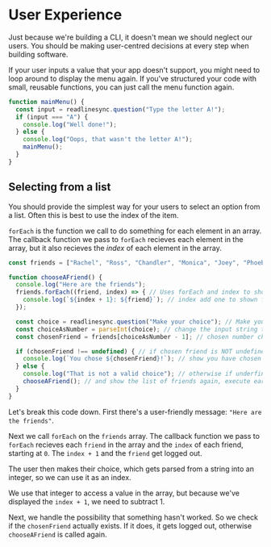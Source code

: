 # User Experience

Just because we're building a CLI, it doesn't mean we should neglect our users. You should be making user-centred decisions at every step when building software.

If your user inputs a value that your app doesn't support, you might need to loop around to display the menu again. If you've structured your code with small, reusable functions, you can just call the menu function again.

```javascript
function mainMenu() {
  const input = readlinesync.question("Type the letter A!");
  if (input === "A") {
    console.log("Well done!");
  } else {
    console.log("Oops, that wasn't the letter A!");
    mainMenu();
  }
}
```

## Selecting from a list

You should provide the simplest way for your users to select an option from a list. Often this is best to use the index of the item.

`forEach` is the function we call to do something for each element in an array. The callback function we pass to `forEach` recieves each element in the array, but it also recieves the _index_ of each element in the array.

```javascript
const friends = ["Rachel", "Ross", "Chandler", "Monica", "Joey", "Phoebe"];

function chooseAFriend() {
  console.log("Here are the friends");
  friends.forEach((friend, index) => { // Uses forEach and index to show each friend
    console.log(`${index + 1}: ${friend}`); // index add one to shown friend name
  });

  const choice = readlinesync.question("Make your choice"); // Make your choice and take in
  const choiceAsNumber = parseInt(choice); // change the input string to number
  const chosenFriend = friends[choiceAsNumber - 1]; // chosen number changed to -1 due to array positioning

  if (chosenFriend !== undefined) { // if chosen friend is NOT undefined
    console.log(`You chose ${chosenFriend}!`); // show you have chosen and friend name
  } else {
    console.log("That is not a valid choice"); // otherwise if underfined - this is not a valid choice
    chooseAFriend(); // and show the list of friends again, execute earlier function
  }
}
```

Let's break this code down. First there's a user-friendly message: `"Here are the friends"`.

Next we call `forEach` on the `friends` array. The callback function we pass to `forEach` recieves each `friend` in the array and the `index` of each friend, starting at `0`. The `index + 1` and the `friend` get logged out.

The user then makes their choice, which gets parsed from a string into an integer, so we can use it as an index.

We use that integer to access a value in the array, but because we've displayed the `index + 1`, we need to subtract 1.

Next, we handle the possibility that something hasn't worked. So we check if the `chosenFriend` actually exists. If it does, it gets logged out, otherwise `chooseAFriend` is called again.

